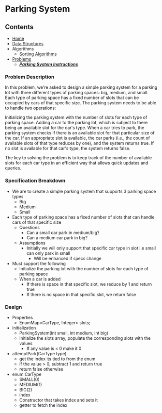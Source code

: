 # Parking System

## Contents
* [Home](/)
* [Data Structures](/src/main/java/org/algomonster/datastructures)
* Algorithms
    * [Sorting Algorithms](/src/main/java/org/algomonster/algorithms/sort)
* [Problems](/src/main/java/org/algomonster/problems)
    * [***Parking System Instructions***](/src/main/java/org/algomonster/problems/instructions/ParkingSystem.md)


### Problem Description
In this problem, we're asked to design a simple parking system for a parking lot with three different types of parking spaces: big, medium, and small. 
Each type of parking space has a fixed number of slots that can be occupied by cars of that specific size. The parking system needs to be able to handle two operations:

Initializing the parking system with the number of slots for each type of parking space.
Adding a car to the parking lot, which is subject to there being an available slot for the car's type.
When a car tries to park, the parking system checks if there is an available slot for that particular size of the car. 
If an appropriate slot is available, the car parks (i.e., the count of available slots of that type reduces by one), and the system returns true. 
If no slot is available for that car's type, the system returns false.

The key to solving the problem is to keep track of the number of available slots for each car type in an efficient way that allows quick updates and queries.

### Specification Breakdown
* We are to create a simple parking system that supports 3 parking space types
  * Big
  * Medium
  * Small
* Each type of parking space has a fixed number of slots that can handle cars of that specific size
  * Questions
    * Can a small car park in medium/big?
    * Can a medium car park in big?
  * Assumptions
    * Initially we will only support that specific car type in slot i.e small can only park in small
      * Will be enhanced if specs change
* Must support the following
  * Initialize the parking lot with the number of slots for each type of parking space
  * When a car is added
    * If there is space in that specific slot, we reduce by 1 and return true
    * If there is no space in that specific slot, we return false

### Design
* Properties
  * EnumMap<CarType, Integer> slots;
* Initialization
  * ParkingSystem(int small, int medium, int big)
  * Initialize the slots array, populate the corresponding slots with the values
    * If any value is < 0 make it 0
* attemptPark(CarType type)
  * get the index its tied to from the enum
  * if the value > 0, subtract 1 and return true
  * return false otherwise
* enum CarType
  * SMALL(0)
  * MEDIUM(1)
  * BIG(2)
  * index
  * Constructor that takes index and sets it
  * getter to fetch the index